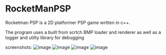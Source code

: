 # RocketManPSP

Rocketman PSP is a 2D platformer PSP game written in c++.

The program uses a built from scrtch BMP loader and renderer as well as a logger and utilty library for debugging 

screenshots:
![image](https://user-images.githubusercontent.com/52978102/174580752-26627dd4-655f-4754-b16d-d6836d467761.png)
![image](https://user-images.githubusercontent.com/52978102/174580882-04822566-b310-4c8c-accf-341d52f0b524.png)
![image](https://user-images.githubusercontent.com/52978102/174581212-2125485f-cf5a-4ab9-92ce-b6f7161b0169.png)
![image](https://user-images.githubusercontent.com/52978102/174581255-23fda162-d353-4efe-af8b-11ca3fe9004b.png)
